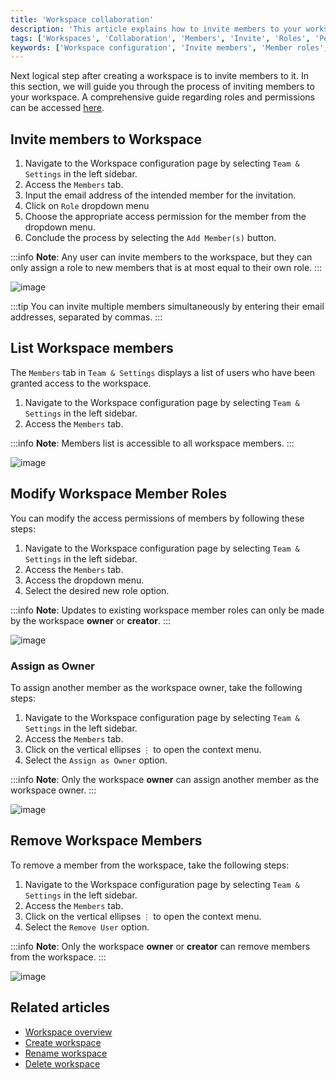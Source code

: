 ```yaml
---
title: 'Workspace collaboration'
description: 'This article explains how to invite members to your workspace, change their roles and procedure to remove them from the workspace.'
tags: ['Workspaces', 'Collaboration', 'Members', 'Invite', 'Roles', 'Permissions']
keywords: ['Workspace configuration', 'Invite members', 'Member roles', 'Access permissions', 'Displaying workspace members', 'Modifying member roles', 'Removing workspace members', 'Workspace collaboration', 'Team collaboration', 'Access control', 'Role-based permissions', 'Workspace management', 'User roles', 'Workspace settings', 'Workspace administration', 'Member invitation', 'User access', 'Member management', 'Workspace teamwork', 'Workspace organization']
---
```


Next logical step after creating a workspace is to invite members to it. In this section, we will guide you through the process of inviting members to your workspace.
A comprehensive guide regarding roles and permissions can be accessed [here](/roles-and-permissions/roles-permissions-overview).

## Invite members to Workspace
1. Navigate to the Workspace configuration page by selecting `Team & Settings` in the left sidebar.
2. Access the `Members` tab.
3. Input the email address of the intended member for the invitation.
4. Click on `Role` dropdown menu
5. Choose the appropriate access permission for the member from the dropdown menu.
6. Conclude the process by selecting the `Add Member(s)` button.

:::info
**Note**: Any user can invite members to the workspace, but they can only assign a role to new members that is at most equal to their own role.
:::

![image](/img/v2/workspace/workspace-collaboration.png)  
  
:::tip
You can invite multiple members simultaneously by entering their email addresses, separated by commas.
:::


## List Workspace members
The `Members` tab in `Team & Settings` displays a list of users who have been granted access to the workspace.

1. Navigate to the Workspace configuration page by selecting `Team & Settings` in the left sidebar.
2. Access the `Members` tab.

:::info
**Note**: Members list is accessible to all workspace members.
:::

![image](/img/v2/workspace/workspace-members-list.png)

## Modify Workspace Member Roles
You can modify the access permissions of members by following these steps:
1. Navigate to the Workspace configuration page by selecting `Team & Settings` in the left sidebar.
2. Access the `Members` tab.
3. Access the dropdown menu.
4. Select the desired new role option.

:::info
**Note**: Updates to existing workspace member roles can only be made by the workspace **owner** or **creator**.
:::

![image](/img/v2/workspace/workspace-members-role-change.png)

### Assign as Owner
To assign another member as the workspace owner, take the following steps:
1. Navigate to the Workspace configuration page by selecting `Team & Settings` in the left sidebar.
2. Access the `Members` tab.
3. Click on the vertical ellipses `⋮` to open the context menu.
4. Select the `Assign as Owner` option.

:::info
**Note**: Only the workspace **owner** can assign another member as the workspace owner.
:::

![image](/img/v2/workspace/workspace-members-assign-owner.png)

## Remove Workspace Members
To remove a member from the workspace, take the following steps:
1. Navigate to the Workspace configuration page by selecting `Team & Settings` in the left sidebar.
2. Access the `Members` tab.
3. Click on the vertical ellipses `⋮` to open the context menu.
4. Select the `Remove User` option.

:::info
**Note**: Only the workspace **owner** or **creator** can remove members from the workspace.
:::


![image](/img/v2/workspace/workspace-members-remove.png)

## Related articles
- [Workspace overview](/workspaces/workspace-overview)
- [Create workspace](/workspaces/create-workspace)
- [Rename workspace](/workspaces/actions-on-workspace#rename-workspace)
- [Delete workspace](/workspaces/actions-on-workspace#delete-workspace)
